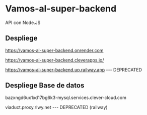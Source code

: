 # Vamos-al-super-backend
API con Node.JS

## Despliege

https://vamos-al-super-backend.onrender.com

https://vamos-al-super-backend.cleverapps.io/

https://vamos-al-super-backend.up.railway.app --- DEPRECATED

## Despliege Base de datos

bazxngd6ux1xd17bg6k3-mysql.services.clever-cloud.com

viaduct.proxy.rlwy.net --- DEPRECATED (railway)
